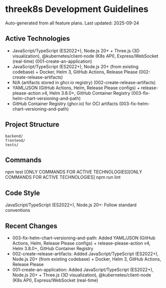 # threek8s Development Guidelines

Auto-generated from all feature plans. Last updated: 2025-09-24

## Active Technologies
- JavaScript/TypeScript (ES2022+), Node.js 20+ + Three.js (3D visualization), @kubernetes/client-node (K8s API), Express/WebSocket (real-time) (001-create-an-application)
- JavaScript/TypeScript (ES2022+), Node.js 20+ (from existing codebase) + Docker, Helm 3, GitHub Actions, Release Please (002-create-release-artifacts)
- N/A (artifacts stored in ghcr.io registry) (002-create-release-artifacts)
- YAML/JSON (GitHub Actions, Helm, Release Please configs) + release-please-action v4, Helm 3.8.0+, GitHub Container Registry (003-fix-helm-chart-versioning-and-path)
- GitHub Container Registry (ghcr.io) for OCI artifacts (003-fix-helm-chart-versioning-and-path)

## Project Structure
```
backend/
frontend/
tests/
```

## Commands
npm test [ONLY COMMANDS FOR ACTIVE TECHNOLOGIES][ONLY COMMANDS FOR ACTIVE TECHNOLOGIES] npm run lint

## Code Style
JavaScript/TypeScript (ES2022+), Node.js 20+: Follow standard conventions

## Recent Changes
- 003-fix-helm-chart-versioning-and-path: Added YAML/JSON (GitHub Actions, Helm, Release Please configs) + release-please-action v4, Helm 3.8.0+, GitHub Container Registry
- 002-create-release-artifacts: Added JavaScript/TypeScript (ES2022+), Node.js 20+ (from existing codebase) + Docker, Helm 3, GitHub Actions, Release Please
- 001-create-an-application: Added JavaScript/TypeScript (ES2022+), Node.js 20+ + Three.js (3D visualization), @kubernetes/client-node (K8s API), Express/WebSocket (real-time)

<!-- MANUAL ADDITIONS START -->
<!-- MANUAL ADDITIONS END -->
